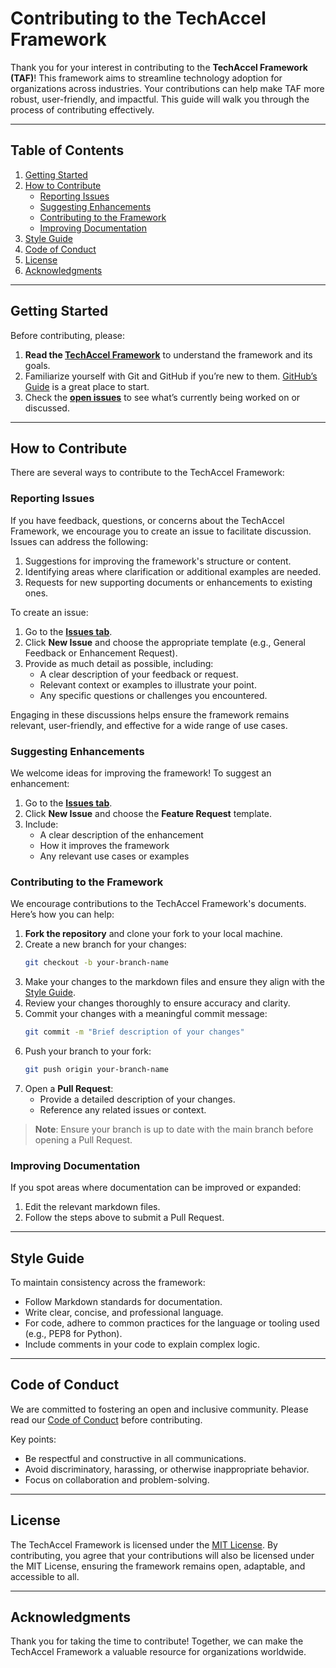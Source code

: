 
# Contributing to the TechAccel Framework

Thank you for your interest in contributing to the **TechAccel Framework (TAF)**! This framework aims to streamline technology adoption for organizations across industries. Your contributions can help make TAF more robust, user-friendly, and impactful. This guide will walk you through the process of contributing effectively.

---

## Table of Contents
1. [Getting Started](#getting-started)
2. [How to Contribute](#how-to-contribute)
    - [Reporting Issues](#reporting-issues)
    - [Suggesting Enhancements](#suggesting-enhancements)
    - [Contributing to the Framework](#contributing-to-the-framework)
    - [Improving Documentation](#improving-documentation)
3. [Style Guide](#style-guide)
4. [Code of Conduct](#code-of-conduct)
5. [License](#license)
6. [Acknowledgments](#acknowledgments)

---

## Getting Started

Before contributing, please:
1. **Read the [TechAccel Framework](https://github.com/danielcbright/TechAccel/blob/initial_branch/techaccel_framework.md)** to understand the framework and its goals.
2. Familiarize yourself with Git and GitHub if you’re new to them. [GitHub’s Guide](https://guides.github.com/introduction/git-handbook/) is a great place to start.
3. Check the **[open issues](https://github.com/danielcbright/TechAccel/issues)** to see what’s currently being worked on or discussed.

---

## How to Contribute

There are several ways to contribute to the TechAccel Framework:

### Reporting Issues
If you have feedback, questions, or concerns about the TechAccel Framework, we encourage you to create an issue to facilitate discussion. Issues can address the following:
1. Suggestions for improving the framework's structure or content.
2. Identifying areas where clarification or additional examples are needed.
3. Requests for new supporting documents or enhancements to existing ones.

To create an issue:
1. Go to the **[Issues tab](https://github.com/danielcbright/TechAccel/issues)**.
2. Click **New Issue** and choose the appropriate template (e.g., General Feedback or Enhancement Request).
3. Provide as much detail as possible, including:
    - A clear description of your feedback or request.
    - Relevant context or examples to illustrate your point.
    - Any specific questions or challenges you encountered.

Engaging in these discussions helps ensure the framework remains relevant, user-friendly, and effective for a wide range of use cases.

### Suggesting Enhancements
We welcome ideas for improving the framework! To suggest an enhancement:
1. Go to the **[Issues tab](https://github.com/danielcbright/TechAccel/issues)**.
2. Click **New Issue** and choose the **Feature Request** template.
3. Include:
    - A clear description of the enhancement
    - How it improves the framework
    - Any relevant use cases or examples

### Contributing to the Framework
We encourage contributions to the TechAccel Framework's documents. Here’s how you can help:
1. **Fork the repository** and clone your fork to your local machine.
2. Create a new branch for your changes:
   ```bash
   git checkout -b your-branch-name
   ```
3. Make your changes to the markdown files and ensure they align with the [Style Guide](#style-guide).
4. Review your changes thoroughly to ensure accuracy and clarity.
5. Commit your changes with a meaningful commit message:
   ```bash
   git commit -m "Brief description of your changes"
   ```
6. Push your branch to your fork:
   ```bash
   git push origin your-branch-name
   ```
7. Open a **Pull Request**:
   - Provide a detailed description of your changes.
   - Reference any related issues or context.

> **Note**: Ensure your branch is up to date with the main branch before opening a Pull Request.

### Improving Documentation
If you spot areas where documentation can be improved or expanded:
1. Edit the relevant markdown files.
2. Follow the steps above to submit a Pull Request.

---

## Style Guide

To maintain consistency across the framework:
- Follow Markdown standards for documentation.
- Write clear, concise, and professional language.
- For code, adhere to common practices for the language or tooling used (e.g., PEP8 for Python).
- Include comments in your code to explain complex logic.

---

## Code of Conduct

We are committed to fostering an open and inclusive community. Please read our [Code of Conduct](./CODE_OF_CONDUCT.md) before contributing.

Key points:
- Be respectful and constructive in all communications.
- Avoid discriminatory, harassing, or otherwise inappropriate behavior.
- Focus on collaboration and problem-solving.

---

## License

The TechAccel Framework is licensed under the [MIT License](./LICENSE.md). By contributing, you agree that your contributions will also be licensed under the MIT License, ensuring the framework remains open, adaptable, and accessible to all.

---

## Acknowledgments

Thank you for taking the time to contribute! Together, we can make the TechAccel Framework a valuable resource for organizations worldwide.
